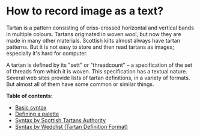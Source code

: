 # How to record image as a text?

Tartan is a pattern consisting of criss-crossed horizontal and vertical 
bands in multiple colours. Tartans originated in woven 
wool, but now they are made in many other materials. Scottish 
kilts almost always have tartan patterns. But it is not easy to store and then
read tartans as images; especially it's hard for computer.

A tartan is defined by its "sett" or "threadcount" – a specification of the 
set of threads from which it is woven. This specification has a textual nature. 
Several web sites provide lists of tartan definitions, in a variety of formats. 
But almost all of them have some common or similar things.


**Table of contents:**

* [Basic syntax](basic.md)
* [Defining a palette](palette.md)
* [Syntax by Scottish Tartans Authority](sta.md)
* [Syntax by Weddlist (Tartan Definition Format)](tdf.md)
